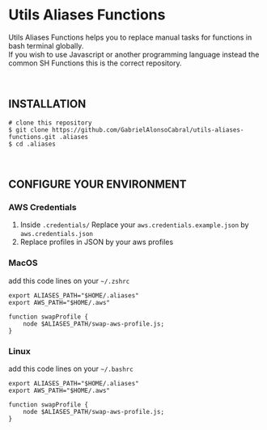 # Utils Aliases Functions
  Utils Aliases Functions helps you to replace manual tasks for functions in bash terminal globally. <br/>
  If you wish to use Javascript or another programming language instead the common SH Functions this is the correct repository.
  
  <br/>

## INSTALLATION

```
# clone this repository
$ git clone https://github.com/GabrielAlonsoCabral/utils-aliases-functions.git .aliases
$ cd .aliases
```

<br/>

## CONFIGURE YOUR ENVIRONMENT

### AWS Credentials
1. Inside ```.credentials/``` Replace your ```aws.credentials.example.json``` by ```aws.credentials.json```
2. Replace profiles in JSON by your aws profiles



### MacOS
add this code lines on your ```~/.zshrc```

```
export ALIASES_PATH="$HOME/.aliases"
export AWS_PATH="$HOME/.aws"        

function swapProfile {
    node $ALIASES_PATH/swap-aws-profile.js;
}
```

### Linux
add this code lines on your ```~/.bashrc```

```
export ALIASES_PATH="$HOME/.aliases"
export AWS_PATH="$HOME/.aws"     

function swapProfile {
    node $ALIASES_PATH/swap-aws-profile.js;
}   
```